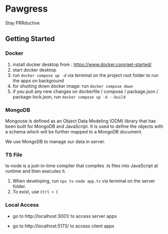 # Pawgress
Stay PRRductive

## Getting Started

### Docker
1. install docker desktop from : https://www.docker.com/get-started/
2. start docker desktop
3. run `docker compose up -d` via terminal on the project root folder to run the apps on background
4. for shutting down docker image: run `docker compose down`
5. if you pull any new changes on dockerfile / compose / package.json / package-lock.json, run `docker compose up -d --build`

### MongoDB
Mongoose is defined as an Object Data Modeling (ODM) library that has been built for MongoDB and JavaScript. It is used to define the objects with a schema which will be further mapped to a MongoDB document. 

We use MongoDB to manage our data in server.

### TS File
ts-node is a just-in-time compiler that compiles .ts files into JavaScript at runtime and then executes it. 

1. When developing, run `npx ts-node app.ts` via terminal on the server folder.
2. To exist, use `Ctrl + C`

### Local Access

- go to http://localhost:3001/ to access server apps

- go to http://localhost:5173/ to access client apps
